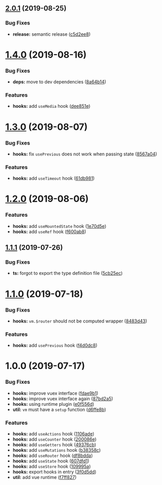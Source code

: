 ## [2.0.1](https://github.com/u3u/vue-hooks/compare/v2.0.0...v2.0.1) (2019-08-25)


### Bug Fixes

* **release:** semantic release ([c5d2ee8](https://github.com/u3u/vue-hooks/commit/c5d2ee8))

# [1.4.0](https://github.com/u3u/vue-hooks/compare/v1.3.0...v1.4.0) (2019-08-16)


### Bug Fixes

* **deps:** move to dev dependencies ([8a64b14](https://github.com/u3u/vue-hooks/commit/8a64b14))


### Features

* **hooks:** add `useMedia` hook ([dee851e](https://github.com/u3u/vue-hooks/commit/dee851e))

# [1.3.0](https://github.com/u3u/vue-hooks/compare/v1.2.0...v1.3.0) (2019-08-07)


### Bug Fixes

* **hooks:** fix `usePrevious` does not work when passing state ([8567a04](https://github.com/u3u/vue-hooks/commit/8567a04))


### Features

* **hooks:** add `useTimeout` hook ([61db981](https://github.com/u3u/vue-hooks/commit/61db981))

# [1.2.0](https://github.com/u3u/vue-hooks/compare/v1.1.1...v1.2.0) (2019-08-06)


### Features

* **hooks:** add `useMountedState` hook ([1e70d5e](https://github.com/u3u/vue-hooks/commit/1e70d5e))
* **hooks:** add `useRef` hook ([f600ab8](https://github.com/u3u/vue-hooks/commit/f600ab8))

## [1.1.1](https://github.com/u3u/vue-hooks/compare/v1.1.0...v1.1.1) (2019-07-26)


### Bug Fixes

* **ts:** forgot to export the type definition file ([5cb25ec](https://github.com/u3u/vue-hooks/commit/5cb25ec))

# [1.1.0](https://github.com/u3u/vue-hooks/compare/v1.0.0...v1.1.0) (2019-07-18)


### Bug Fixes

* **hooks:** `vm.$router` should not be computed wrapper ([8483d43](https://github.com/u3u/vue-hooks/commit/8483d43))


### Features

* **hooks:** add `usePrevious` hook ([f4d0dc8](https://github.com/u3u/vue-hooks/commit/f4d0dc8))

# 1.0.0 (2019-07-17)


### Bug Fixes

* **hooks:** improve vuex interface ([fdae9b1](https://github.com/u3u/vue-hooks/commit/fdae9b1))
* **hooks:** improve vuex interface again ([87bd2a5](https://github.com/u3u/vue-hooks/commit/87bd2a5))
* **hooks:** using runtime plugin ([e0f556d](https://github.com/u3u/vue-hooks/commit/e0f556d))
* **util:** `vm` must have a `setup` function ([d6ffe8b](https://github.com/u3u/vue-hooks/commit/d6ffe8b))


### Features

* **hooks:** add `useActions` hook ([1106ade](https://github.com/u3u/vue-hooks/commit/1106ade))
* **hooks:** add `useCounter` hook ([200086e](https://github.com/u3u/vue-hooks/commit/200086e))
* **hooks:** add `useGetters` hook ([49376cb](https://github.com/u3u/vue-hooks/commit/49376cb))
* **hooks:** add `useMutations` hook ([b38358c](https://github.com/u3u/vue-hooks/commit/b38358c))
* **hooks:** add `useRouter` hook ([df8bdda](https://github.com/u3u/vue-hooks/commit/df8bdda))
* **hooks:** add `useState` hook ([607dfd1](https://github.com/u3u/vue-hooks/commit/607dfd1))
* **hooks:** add `useStore` hook ([109995a](https://github.com/u3u/vue-hooks/commit/109995a))
* **hooks:** export hooks in entry ([3f0d5dd](https://github.com/u3u/vue-hooks/commit/3f0d5dd))
* **util:** add vue runtime ([f7ff827](https://github.com/u3u/vue-hooks/commit/f7ff827))
